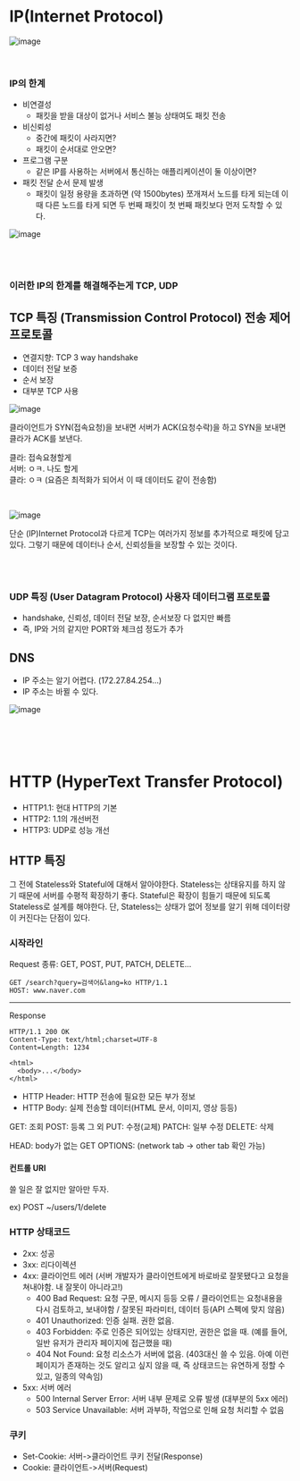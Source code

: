 
# IP(Internet Protocol)

![image](https://user-images.githubusercontent.com/81916648/208331182-cede0663-19ff-4744-b8c4-7a5706c196a2.png)

<br>

### IP의 한계

- 비연결성
  - 패킷을 받을 대상이 없거나 서비스 불능 상태여도 패킷 전송
- 비신뢰성
  - 중간에 패킷이 사라지면?
  - 패킷이 순서대로 안오면?
- 프로그램 구분
  - 같은 IP를 사용하는 서버에서 통신하는 애플리케이션이 둘 이상이면?
- 패킷 전달 순서 문제 발생
  - 패킷이 일정 용량을 초과하면 (약 1500bytes) 쪼개져서 노드를 타게 되는데 이 때 다른 노드를 타게 되면 두 번째 패킷이 첫 번째 패킷보다 먼저 도착할 수 있다.
  
![image](https://user-images.githubusercontent.com/81916648/208330994-bacbc83b-b4e5-473c-ba24-d5c32e213e18.png)
  
<br><br>

### 이러한 IP의 한계를 해결해주는게 TCP, UDP

## TCP 특징 (Transmission Control Protocol) 전송 제어 프로토콜

- 연결지향: TCP 3 way handshake
- 데이터 전달 보증
- 순서 보장
- 대부분 TCP 사용

![image](https://user-images.githubusercontent.com/81916648/208333750-a8163311-93f0-4ec1-8254-a82a8a0ce568.png)

클라이언트가 SYN(접속요청)을 보내면 서버가 ACK(요청수락)을 하고 SYN을 보내면 클라가 ACK를 보낸다.

클라: 접속요쳥할게  
서버: ㅇㅋ. 나도 할게  
클라: ㅇㅋ (요즘은 최적화가 되어서 이 때 데이터도 같이 전송함)  

<br>

![image](https://user-images.githubusercontent.com/81916648/208334149-f963f844-3220-48a8-bd69-4cc0c44170aa.png)

단순 (IP)Internet Protocol과 다르게 TCP는 여러가지 정보를 추가적으로 패킷에 담고 있다. 그렇기 때문에 데이터나 순서, 신뢰성들을 보장할 수 있는 것이다.

<br><br>

### UDP 특징 (User Datagram Protocol) 사용자 데이터그램 프로토콜

- handshake, 신뢰성, 데이터 전달 보장, 순서보장 다 없지만 빠름
- 즉, IP와 거의 같지만 PORT와 체크섬 정도가 추가

## DNS

- IP 주소는 알기 어렵다. (172.27.84.254...)
- IP 주소는 바뀔 수 있다.

![image](https://user-images.githubusercontent.com/81916648/208335597-45579399-c213-4ff3-b482-41d839a0a820.png)

<br><br><br>

# HTTP (HyperText Transfer Protocol)

- HTTP1.1: 현대 HTTP의 기본
- HTTP2: 1.1의 개선버전
- HTTP3: UDP로 성능 개선

## HTTP 특징

그 전에 Stateless와 Stateful에 대해서 알아야한다.
Stateless는 상태유지를 하지 않기 때문에 서버를 수평적 확장하기 좋다.
Stateful은 확장이 힘들기 때문에 되도록 Stateless로 설계를 해야한다. 단, Stateless는 상태가 없어 정보를 알기 위해 데이터량이 커진다는 단점이 있다.

### 시작라인

Request
종류: GET, POST, PUT, PATCH, DELETE... 

```
GET /search?query=검색어&lang=ko HTTP/1.1
HOST: www.naver.com
```

<hr>

Response

```
HTTP/1.1 200 OK
Content-Type: text/html;charset=UTF-8
Content=Length: 1234

<html>
  <body>...</body>
</html>
```

- HTTP Header: HTTP 전송에 필요한 모든 부가 정보
- HTTP Body: 실제 전송할 데이터(HTML 문서, 이미지, 영상 등등)


GET: 조회
POST: 등록 그 외
PUT: 수정(교체)
PATCH: 일부 수정
DELETE: 삭제

HEAD: body가 없는 GET
OPTIONS:  (network tab -> other tab 확인 가능)


#### 컨트롤 URI

쓸 일은 잘 없지만 알아만 두자. 

ex) POST ~/users/1/delete


### HTTP 상태코드

- 2xx: 성공
- 3xx: 리다이렉션
- 4xx: 클라이언트 에러 (서버 개발자가 클라이언트에게 바로바로 잘못됐다고 요청을 쳐내야함. 내 잘못이 아니라고!)
  - 400 Bad Request: 요청 구문, 메시지 등등 오류 / 클라이언트는 요청내용을 다시 검토하고, 보내야함 / 잘못된 파라미터, 데이터 등(API 스펙에 맞지 않음)
  - 401 Unauthorized: 인증 실패. 권한 없음.
  - 403 Forbidden: 주로 인증은 되어있는 상태지만, 권한은 없을 때. (예를 들어, 일반 유저가 관리자 페이지에 접근했을 때)
  - 404 Not Found: 요청 리소스가 서버에 없음. (403대신 쓸 수 있음. 아예 이런 페이지가 존재하는 것도 알리고 싶지 않을 때, 즉 상태코드는 유연하게 정할 수 있고, 일종의 약속임)
- 5xx: 서버 에러
  - 500 Internal Server Error: 서버 내부 문제로 오류 발생 (대부분의 5xx 에러)
  - 503 Service Unavailable: 서버 과부하, 작업으로 인해 요청 처리할 수 없음


### 쿠키

- Set-Cookie: 서버->클라이언트 쿠키 전달(Response)
- Cookie: 클라이언트->서버(Request)
